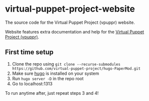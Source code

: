 # virtual-puppet-project-website

The source code for the Virtual Puppet Project (vpuppr) website.

Website features extra documentation and help for the [Virtual Puppet Project (vpuppr)](https://github.com/virtual-puppet-project/vpuppr).

## First time setup

1. Clone the repo using `git clone --recurse-submodules https://github.com/virtual-puppet-project/hugo-PaperMod.git`
2. Make sure [hugo](https://gohugo.io/) is installed on your system
3. Run `hugo server -D` in the repo root
4. Go to localhost:1313

To run anytime after, just repeat steps 3 and 4!

